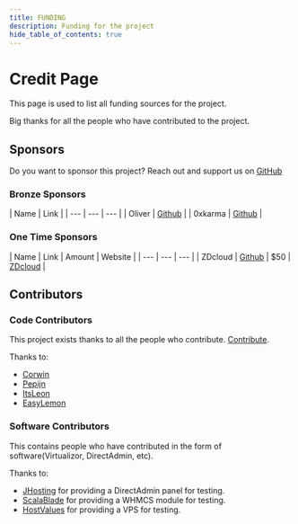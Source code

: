 ```yaml
---
title: FUNDING
description: Funding for the project
hide_table_of_contents: true
---
```


# Credit Page

This page is used to list all funding sources for the project.

Big thanks for all the people who have contributed to the project.


## Sponsors

Do you want to sponsor this project? Reach out and support us on [GitHub](https://github.com/sponsors/CorwinDev)
<!-- ### Gold Sponsors

### Silver Sponsors
-->
### Bronze Sponsors
| Name | Link  |
| --- | --- | --- |
| Oliver | [Github](https://github.com/Oliverdotdotdot) |
| 0xkarma | [Github](https://github.com/0xkarma) | 



### One Time Sponsors
| Name | Link | Amount | Website |
| --- | --- | --- |
| ZDcloud | [Github](https://github.com/zdcloudx) |  $50 | [ZDcloud](https://zdcloud.com) |

## Contributors
### Code Contributors

This project exists thanks to all the people who contribute. [Contribute](https://github.com/paymenter/paymenter).

Thanks to:

- [Corwin](https://github.com/CorwinDev)
- [Pepijn](https://github.com/pepijnweijers)
- [ItsLeon](https://github.com/ItsLeon15)
- [EasyLemon](https://github.com/Easylemon24)


### Software Contributors

This contains people who have contributed in the form of software(Virtualizor, DirectAdmin, etc).

Thanks to:

- [JHosting](https://www.jhosting.be) for providing a DirectAdmin panel for testing.
- [ScalaBlade](https://scalablade.com) for providing a WHMCS module for testing.
- [HostValues]( https://hostvalues.net) for providing a VPS for testing.
